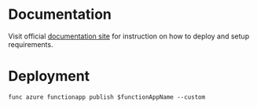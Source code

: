 # Documentation

Visit official [documentation site](https://docs.decube.io/datalake/azure-data-lake-storage-adls/azure-function-for-metadata) for instruction on how to deploy and setup requirements.

# Deployment

`func azure functionapp publish $functionAppName --custom`
